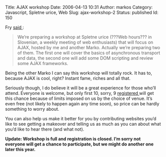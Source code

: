 Title: AJAX workshop
Date: 2006-04-13 10:31
Author: markos
Category: Javascript, Spletne urice, Web
Slug: ajax-workshop-2
Status: published
Id: 150

<html>
 <body>
  <div>
   <p>
    Fry
    <a href="http://friedcellcollective.net/outbreak/2006/04/12/ajax-workshop/">
     said
    </a>
    :
   </p>
   <blockquote>
    <p>
     We’re preparing a workshop at Spletne urice (???Web hours??? in Slovenian, a weekly meeting of web enthusiasts) that will focus on AJAX, hosted by me and another Marko. Actually we’re preparing two of them. The first one will cover the basics of asynchronous transport and data, the second one will add some DOM scripting and review some AJAX frameworks.
    </p>
   </blockquote>
   <p>
    Being the other Marko I can say this workshop will totally rock. It has to, because AJAX is cool, right? Instant fame, riches and all that.
   </p>
   <p>
    Seriously though, I do believe it will be a great experience for those who’ll attend. Everyone is welcome, but only first 10, sorry, 9
    <a href="http://web.zen.si/archives/2006/04/ajax-workshop/">
     registered
    </a>
    will get this chance because of limits imposed on us by the choice of venue. It’s even free (not likely to happen again any time soon), so price can be hardly something to worry about.
   </p>
   <p>
    You can also help us make it better for you by contributing websites you’d like to see getting a makeover and telling us as much as you can about what you’d like to hear there (and what not).
   </p>
   <p>
    <strong>
     Update: Workshop is full and registration is closed. I’m sorry not everyone will get a chance to participate, but we might do another one later this year.
    </strong>
   </p>
  </div>
 </body>
</html>